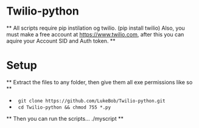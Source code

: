 # Twilio-python

** All scripts require pip instilation og twilio. (pip install twilio) 
Also, you must make a free account at https://www.twilio.com, after this you can aquire your Account SID and Auth token. **

# Setup 

** Extract the files to any folder, then give them all exe permissions like so **

* ``` git clone https://github.com/LukeBob/Twilio-python.git```
* ``` cd Twilio-python && chmod 755 *.py```
 
 ** Then you can run the scripts...   ./myscript **
